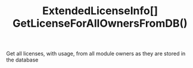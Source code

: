 ﻿---
uid: crmscript_ref_NSLicenseAgent_GetLicenseForAllOwnersFromDB
title: ExtendedLicenseInfo[] GetLicenseForAllOwnersFromDB()
intellisense: NSLicenseAgent.GetLicenseForAllOwnersFromDB
keywords: NSLicenseAgent, GetLicenseForAllOwnersFromDB
so.topic: reference
---

Get all licenses, with usage, from all module owners as they are stored in the database

